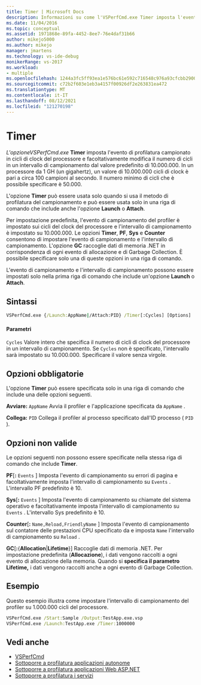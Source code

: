 ```yaml
---
title: Timer | Microsoft Docs
description: Informazioni su come l'VSPerfCmd.exe Timer imposta l'evento di profilatura campionato sui cicli di clock del processore.
ms.date: 11/04/2016
ms.topic: conceptual
ms.assetid: 1971868e-89fa-4452-8ee7-76e4daf31b66
author: mikejo5000
ms.author: mikejo
manager: jmartens
ms.technology: vs-ide-debug
monikerRange: vs-2017
ms.workload:
- multiple
ms.openlocfilehash: 1244a3fc5ff93ea1e576bc61e592c716548c976a93cfcbb2900fad2e5c8a8b8c
ms.sourcegitcommit: c72b2f603e1eb3a4157f00926df2e263831ea472
ms.translationtype: MT
ms.contentlocale: it-IT
ms.lasthandoff: 08/12/2021
ms.locfileid: "121270198"
---
```

# <a name="timer"></a>Timer
*L'opzioneVSPerfCmd.exe* **Timer** imposta l'evento di profilatura campionato in cicli di clock del processore e facoltativamente modifica il numero di cicli in un intervallo di campionamento dal valore predefinito di 10.000.000. In un processore da 1 GH (un gigahertz), un valore di 10.000.000 cicli di clock è pari a circa 100 campioni al secondo. Il numero minimo di cicli che è possibile specificare è 50.000.

 L'opzione **Timer** può essere usata solo quando si usa il metodo di profilatura del campionamento e può essere usata solo in una riga di comando che include anche l'opzione **Launch** o **Attach**.

 Per impostazione predefinita, l'evento di campionamento del profiler è impostato sui cicli del clock del processore e l'intervallo di campionamento è impostato su 10.000.000. Le opzioni **Timer**, **PF**, **Sys** e **Counter** consentono di impostare l'evento di campionamento e l'intervallo di campionamento. L'opzione **GC** raccoglie dati di memoria .NET in corrispondenza di ogni evento di allocazione e di Garbage Collection. È possibile specificare solo una di queste opzioni in una riga di comando.

 L'evento di campionamento e l'intervallo di campionamento possono essere impostati solo nella prima riga di comando che include un'opzione **Launch** o **Attach**.

## <a name="syntax"></a>Sintassi

```cmd
VSPerfCmd.exe {/Launch:AppName|/Attach:PID} /Timer[:Cycles] [Options]
```

#### <a name="parameters"></a>Parametri
 `Cycles` Valore intero che specifica il numero di cicli di clock del processore in un intervallo di campionamento. Se `Cycles` non è specificato, l'intervallo sarà impostato su 10.000.000. Specificare il valore senza virgole.

## <a name="required-options"></a>Opzioni obbligatorie
 L'opzione **Timer** può essere specificata solo in una riga di comando che include una delle opzioni seguenti.

 **Avviare:** `AppName` Avvia il profiler e l'applicazione specificata da `AppName` .

 **Collega:** `PID` Collega il profiler al processo specificato dall'ID processo ( `PID` ).

## <a name="invalid-options"></a>Opzioni non valide
 Le opzioni seguenti non possono essere specificate nella stessa riga di comando che include **Timer**.

 **PF**[**:** `Events` ] Imposta l'evento di campionamento su errori di pagina e facoltativamente imposta l'intervallo di campionamento su `Events` . L'intervallo PF predefinito è 10.

 **Sys**[**:** `Events` ] Imposta l'evento di campionamento su chiamate del sistema operativo e facoltativamente imposta l'intervallo di campionamento su `Events` . L'intervallo Sys predefinito è 10.

 **Counter**[**:** `Name,Reload,FriendlyName` ] Imposta l'evento di campionamento sul contatore delle prestazioni CPU specificato da e imposta `Name` l'intervallo di campionamento su `Reload` .

 **GC**[**:**{**Allocation**&#124;**Lifetime**}] Raccoglie dati di memoria .NET. Per impostazione predefinita (**Allocazione**), i dati vengono raccolti a ogni evento di allocazione della memoria. Quando si **specifica il parametro Lifetime,** i dati vengono raccolti anche a ogni evento di Garbage Collection.

## <a name="example"></a>Esempio
 Questo esempio illustra come impostare l'intervallo di campionamento del profiler su 1.000.000 cicli del processore.

```cmd
VSPerfCmd.exe /Start:Sample /Output:TestApp.exe.vsp
VSPerfCmd.exe /Launch:TestApp.exe /Timer:1000000
```

## <a name="see-also"></a>Vedi anche
- [VSPerfCmd](../profiling/vsperfcmd.md)
- [Sottoporre a profilatura applicazioni autonome](../profiling/command-line-profiling-of-stand-alone-applications.md)
- [Sottoporre a profilatura applicazioni Web ASP.NET](../profiling/command-line-profiling-of-aspnet-web-applications.md)
- [Sottoporre a profilatura i servizi](../profiling/command-line-profiling-of-services.md)
